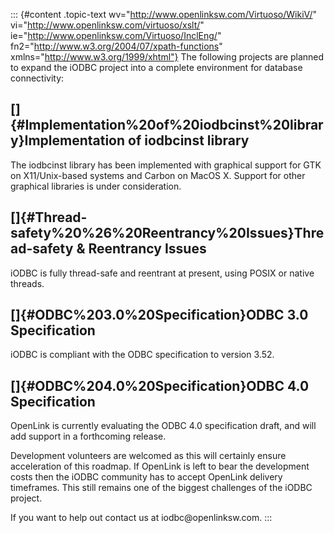 ::: {#content .topic-text wv="http://www.openlinksw.com/Virtuoso/WikiV/" vi="http://www.openlinksw.com/virtuoso/xslt/" ie="http://www.openlinksw.com/Virtuoso/InclEng/" fn2="http://www.w3.org/2004/07/xpath-functions" xmlns="http://www.w3.org/1999/xhtml"}
The following projects are planned to expand the iODBC project into a
complete environment for database connectivity:

[]{#Implementation%20of%20iodbcinst%20library}Implementation of iodbcinst library
---------------------------------------------------------------------------------

The iodbcinst library has been implemented with graphical support for
GTK on X11/Unix-based systems and Carbon on MacOS X. Support for other
graphical libraries is under consideration.

[]{#Thread-safety%20%26%20Reentrancy%20Issues}Thread-safety & Reentrancy Issues
-------------------------------------------------------------------------------

iODBC is fully thread-safe and reentrant at present, using POSIX or
native threads.

[]{#ODBC%203.0%20Specification}ODBC 3.0 Specification
-----------------------------------------------------

iODBC is compliant with the ODBC specification to version 3.52.

[]{#ODBC%204.0%20Specification}ODBC 4.0 Specification
-----------------------------------------------------

OpenLink is currently evaluating the ODBC 4.0 specification draft, and
will add support in a forthcoming release.

Development volunteers are welcomed as this will certainly ensure
acceleration of this roadmap. If OpenLink is left to bear the
development costs then the iODBC community has to accept OpenLink
delivery timeframes. This still remains one of the biggest challenges of
the iODBC project.

If you want to help out contact us at iodbc\@openlinksw.com.
:::
